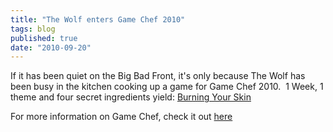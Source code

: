 ```yaml
---
title: "The Wolf enters Game Chef 2010"
tags: blog
published: true
date: "2010-09-20"
---
```


If it has been quiet on the Big Bad Front, it's only because The Wolf has been busy in the kitchen cooking up a game for Game Chef 2010.  1 Week, 1 theme and four secret ingredients yield: [Burning Your Skin](http://www.bigbadcon.com/wp-content/uploads/2010/09/Burning-Your-Skin.pdf)

For more information on Game Chef, check it out [here](http://gamechef.wordpress.com)
